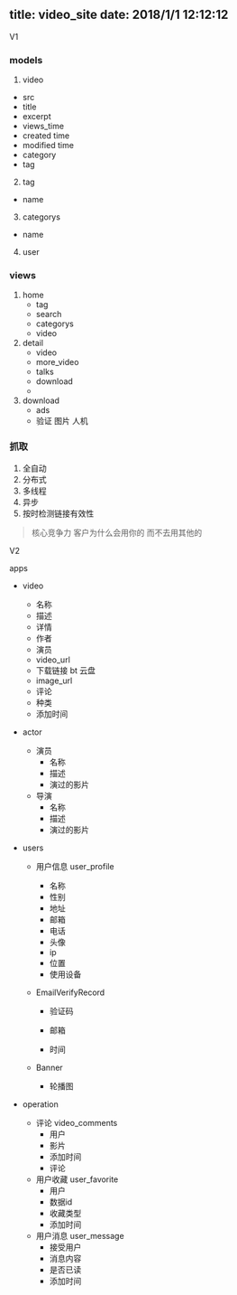 title: video_site
date: 2018/1/1 12:12:12
---
V1

### models

1. video
  - src
  - title
  - excerpt
  - views_time
  - created time
  - modified time
  - category
  - tag
2. tag
  - name
3. categorys
  - name
4. user
### views
1. home
	- tag
	- search
	- categorys
	- video
2. detail
	- video
	- more_video
	- talks
	- download
	- 
3. download
	- ads
	- 验证 图片 人机
### 抓取 
1. 全自动
2. 分布式
3. 多线程
4. 异步
5. 按时检测链接有效性



> 核心竞争力 客户为什么会用你的 而不去用其他的

V2

apps

- video
  - 名称
  - 描述
  - 详情
  - 作者
  - 演员
  - video_url
  - 下载链接 bt 云盘
  - image_url
  - 评论
  - 种类
  - 添加时间
- actor
    - 演员
      - 名称
      - 描述
      - 演过的影片
    - 导演
      - 名称
      - 描述
      - 演过的影片
- users

  - 用户信息 user_profile
    - 名称
    - 性别
    - 地址
    - 邮箱
    - 电话
    - 头像
    - ip
    - 位置
    - 使用设备
  - EmailVerifyRecord

    - 验证码

    - 邮箱

    - 时间
  - Banner
    - 轮播图
- operation
    - 评论 video_comments
      - 用户
      - 影片
      - 添加时间
      - 评论
    - 用户收藏 user_favorite
    	- 用户
    	- 数据id
    	- 收藏类型
    	- 添加时间
    - 用户消息 user_message
    	- 接受用户
    	- 消息内容
    	- 是否已读
    	- 添加时间
    	




























